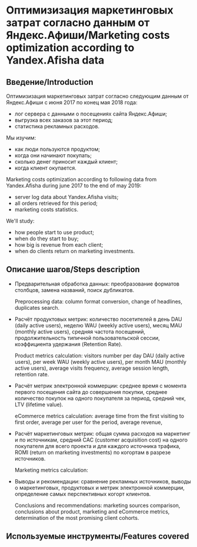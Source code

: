 # Оптимизизация маркетинговых затрат согласно данным от Яндекс.Афиши/Marketing costs optimization according to Yandex.Afisha data

## Введение/Introduction

Оптимизизация маркетинговых затрат согласно следующим данным от Яндекс.Афиши с июня 2017 по конец мая 2018 года:
- лог сервера с данными о посещениях сайта Яндекс.Афиши;
- выгрузка всех заказов за этот период;
- статистика рекламных расходов.

Мы изучим:
- как люди пользуются продуктом;
- когда они начинают покупать;
- сколько денег приносит каждый клиент;
- когда клиент окупается.

Marketing costs optimization according to following data from Yandex.Afisha during june 2017 to the end of may 2019:
- server log data about Yandex.Afisha visits;
- all orders retrieved for this period;
- marketing costs statistics.

We'll study:
- how people start to use product;
- when do they start to buy;
- how big is revenue from each client;
- when do clients return on marketing investments.

## Описание шагов/Steps description
- Предварительная обработка данных: преобразование форматов столбцов, замена названий, поиск дубликатов.

  Preprocessing data: column format conversion, change of headlines, duplicates search.
  
- Расчёт продуктовых метрик: количество посетителей в день DAU (daily active users), неделю WAU (weekly active users), месяц MAU (monthly active users), средняя частота посещений, продолжительность типичной пользовательской сессии, коэффициента удержания (Retention Rate).

  Product metrics calculation: visitors number per day DAU (daily active users), per week WAU (weekly active users), per month MAU (monthly active users), average visits frequency, average session length, retention rate.
  
- Расчёт метрик электронной коммерции: среднее время с момента первого посещения сайта до совершения покупки, среднее количество покупок на одного покупателя за период, средний чек, LTV (lifetime value).

  eCommerce metrics calculation: average time from the first visiting to first order, average per user for the period, average revenue, 
  
- Расчёт маркетинговых метрик: общая сумма расходов на маркетинг и по источникам, средний CAC (customer acquisition cost) на одного покупателя для всего проекта и для каждого источника трафика, ROMI (return on marketing investments) по когортам в разрезе источников.

  Marketing metrics calculation: 
  
- Выводы и рекомендации: сравнение рекламных источников, выводы о маркетинговых, продуктовых и метрик электронной коммерции, определение самых перспективных когорт клиентов.

  Conclusions and recommendations: marketing sources comparison, conclusions about product, marketing and eCommerce metrics, determination of the most promising client cohorts.

## Используемые инструменты/Features covered

